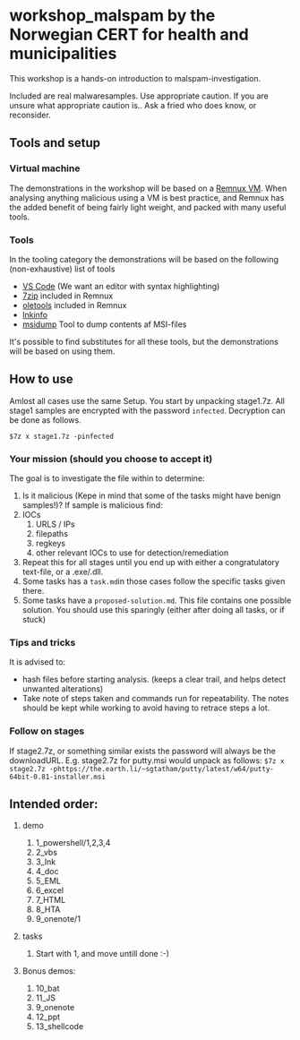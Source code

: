 # workshop_malspam by the Norwegian CERT for health and municipalities

This workshop is a hands-on introduction to malspam-investigation.

Included are real malwaresamples. Use appropriate caution. If you are unsure what appropriate caution is.. Ask a fried who does know, or reconsider.

## Tools and setup

### Virtual machine
The demonstrations in the workshop will be based on a [Remnux VM](https://remnux.org/). When analysing anything malicious using a VM is best practice, and Remnux has the added benefit of being fairly light weight, and packed with many useful tools.

### Tools
In the tooling category the demonstrations will be based on the following (non-exhaustive) list of tools
- [VS Code](https://code.visualstudio.com/) (We want an editor with syntax highlighting)
- [7zip](https://www.7-zip.org/) included in Remnux
- [oletools](https://github.com/decalage2/oletools) included in Remnux
- [lnkinfo](https://github.com/libyal/liblnk/blob/main/lnktools/lnkinfo.c)
- [msidump](https://github.com/mgeeky/msidump) Tool to dump contents af MSI-files

It's possible to find substitutes for all these tools, but the demonstrations will be based on using them.
  
## How to use

Amlost all cases use the same Setup. You start by unpacking stage1.7z. All stage1 samples are encrypted with the password `infected`.
Decryption can be done as follows.
```
$7z x stage1.7z -pinfected
```

### Your mission (should you choose to accept it)

The goal is to investigate the file within to determine:
1. Is it malicious (Kepe in mind that some of the tasks might have benign samples!)?
If sample is malicious find:
1. IOCs
    1. URLS / IPs
    2. filepaths
    3. regkeys
    4. other relevant IOCs to use for detection/remediation
2. Repeat this for all stages until you end up with either a congratulatory text-file, or a .exe/.dll.
3. Some tasks has a `task.md`in those cases follow the specific tasks given there.
4. Some tasks have a `proposed-solution.md`. This file contains one possible solution. You should use this sparingly (either after doing all tasks, or if stuck)

### Tips and tricks

It is advised to:
- hash files before starting analysis. (keeps a clear trail, and helps detect unwanted alterations)
- Take note of steps taken and commands run for repeatability. The notes should be kept while working to avoid having to retrace steps a lot.

### Follow on stages

If stage2.7z, or something similar exists the password will always be the downloadURL.
E.g. stage2.7z for putty.msi would unpack as follows:
```$7z x stage2.7z -phttps://the.earth.li/~sgtatham/putty/latest/w64/putty-64bit-0.81-installer.msi```

## Intended order:
1. demo
    1. 1_powershell/1,2,3,4 
    2. 2_vbs
    3. 3_lnk
    4. 4_doc
    5. 5_EML
    5. 6_excel
    7. 7_HTML
    6. 8_HTA
    7. 9_onenote/1

2. tasks
    1. Start with 1, and move untill done :-) 

3. Bonus demos:
    1. 10_bat
    2. 11_JS
    3. 9_onenote
    4. 12_ppt
    5. 13_shellcode

